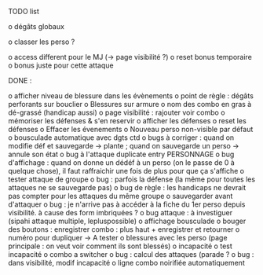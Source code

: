 
TODO list
  
  o dégâts globaux
  
 o classer les perso ?
  
 o access different pour le MJ (-> page visibilité ?)
 o reset bonus temporaire 
 o bonus juste pour cette attaque
 

DONE :

 o afficher niveau de blessure dans les évènements
 o point de règle : dégâts perforants sur bouclier
 o Blessures sur armure
 o nom des combo en gras à dé-grassé (handicap aussi) 
 o page visibilité : rajouter voir combo
 o mémoriser les défenses & s'en reservir
 o afficher les défenses
 o reset les défenses
 o Effacer les évenements
 o Nouveau perso non-visible par défaut
 o bousculade automatique avec dgts ctd
 o bugs à corriger : quand on modifie déf et sauvegarde -> plante ; quand on sauvegarde un perso -> annule son état
 o bug à l'attaque duplicate entry PERSONNAGE
 o bug d'affichage : quand on donne un dédéf à un perso (on le passe de 0 à quelque chose), il faut raffraichir une fois de plus pour que ça s'affiche
 o tester attaque de groupe
 	o bug : parfois la défense (la même pour toutes les attaques ne se sauvegarde pas)
 	o bug de règle : les handicaps ne devrait pas compter pour les attaques du même groupe
 o sauvegarder avant d'attaquer
 o bug : je n'arrive pas à accéder à la fiche du 1er perso depuis visibilité. à cause des form imbriquées ?
 o bug attaque : à investiguer (sipahi attaque multiple, lepluspossible)
 o affichage bousculade
 o bouger des boutons : enregistrer combo : plus haut + enregistrer et retourner
 o numéro pour dupliquer -> A tester
 o blessures avec les perso (page principale : on veut voir comment ils sont blessés)
 o incapacité
 o test incapacité
 o combo a switcher
  o bug : calcul des attaques (parade ? 
  o bug : dans visibilité, modif incapacité
  o ligne combo noirifiée automatiquement


